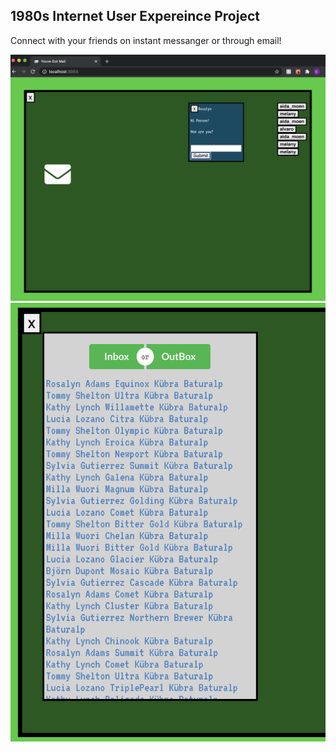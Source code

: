 <h2>1980s Internet User Expereince Project</h2>
<p>Connect with your friends on instant messanger or through email!</p>
<img src='./youvegotmail.png' alt='instant-message' />
<img src='./email.png' alt='email' />